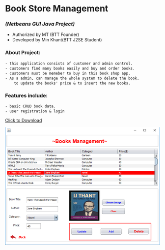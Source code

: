# Book Store Management
  ### *(Netbeans GUI Java Project)*
  * Authorized by MT (BTT Founder)
  * Developed by Min Khant(BTT J2SE Student) 
 ### About Project:
    - this application consists of customer and admin control.
    - customers find many books easily and buy and order books.
    - customers must be memeber to buy in this book shop app.
    - As a admin, can manage the whole system to delete the book,
        to update the books' price & to insert the new books.
 ### Features include:
    - basic CRUD book data.
    - user registration & login
	
[Click to Download](https://github.com/mtstorehub/Book-Store-Management/tree/master/dist/project.jar)
	
![Screenshot](https://github.com/mtstorehub/Book-Store-Management/blob/master/dist/screenshots/003.PNG)
